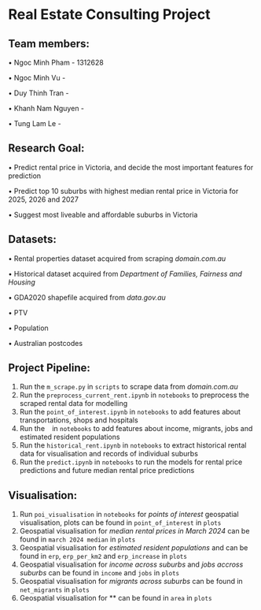 # Real Estate Consulting Project

## Team members:
• Ngoc Minh Pham - 1312628

• Ngoc Minh Vu - 

• Duy Thinh Tran - 

• Khanh Nam Nguyen - 

• Tung Lam Le - 


## Research Goal:
• Predict rental price in Victoria, and decide the most important features for prediction

• Predict top 10 suburbs with highest median rental price in Victoria for 2025, 2026 and 2027

• Suggest most liveable and affordable suburbs in Victoria 

## Datasets:
• Rental properties dataset acquired from scraping *domain.com.au*

• Historical dataset acquired from *Department of Families, Fairness and Housing*

• GDA2020 shapefile acquired from *data.gov.au*

• PTV 

• Population

• Australian postcodes 


## Project Pipeline:
1. Run the `m_scrape.py` in `scripts` to scrape data from *domain.com.au*
2. Run the `preprocess_current_rent.ipynb` in `notebooks` to preprocess the scraped rental data for modelling 
3. Run the `point_of_interest.ipynb` in `notebooks` to add features about transportations, shops and hospitals
4. Run the ` ` in `notebooks` to add features about income, migrants, jobs and estimated resident populations
5. Run the `historical_rent.ipynb` in `notebooks` to extract historical rental data for visualisation and records of individual suburbs
6. Run the `predict.ipynb` in `notebooks` to run the models for rental price predictions and future median rental price predictions


## Visualisation:
1. Run `poi_visualisation` in `notebooks` for *points of interest* geospatial visualisation, plots can be found in `point_of_interest` in `plots`
2. Geospatial visualisation for *median rental prices in March 2024* can be found in `march 2024 median` in `plots`
3. Geospatial visualisation for *estimated resident populations* and  can be found in `erp`, `erp_per_km2` and `erp_increase` in `plots`
4. Geospatial visualisation for *income across suburbs* and *jobs accross suburbs* can be found in `income` and `jobs` in `plots`
5. Geospatial visualisation for *migrants across suburbs* can be found in `net_migrants` in `plots`
6. Geospatial visualisation for ** can be found in `area` in `plots`

